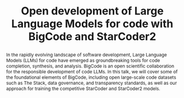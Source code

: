 ---
name: Loubna Ben Allal
title: Open development of Large Language Models for code with BigCode and StarCoder2
abstract: In the rapidly evolving landscape of software development, Large Language Models (LLMs) for code have emerged as groundbreaking tools for code completion, synthesis, and analysis. BigCode is an open scientific collaboration for the responsible development of code LLMs. In this talk, we will cover some of the foundational elements of BigCode, including open large-scale code datasets such as The Stack, data governance, and transparency standards, as well as our approach for training the competitive StarCoder and StarCoder2 models.
bio: Loubna Ben Allal is a Machine Learning Engineer in the Science team at Hugging Face working on Large Language Models for code & Synthetic data generation. She is part of the core team behind the BigCode Project and has co-authored The Stack dataset and StarCoder models for code generation. Loubna holds Mathematics & Deep Learning Master's Degrees from Ecole des Mines de Nancy and ENS Paris Saclay.
webpage: https://scholar.google.com/citations?user=reU1i-sAAAAJ&hl=fr
affiliation: Hugging Face
affiliation_link: https://huggingface.co/
img: loubna.jpeg
classname: speaker1
---